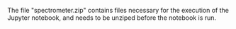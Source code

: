 The file "spectrometer.zip" contains files necessary for the execution of the
Jupyter notebook, and needs to be unziped before the notebook is run.
